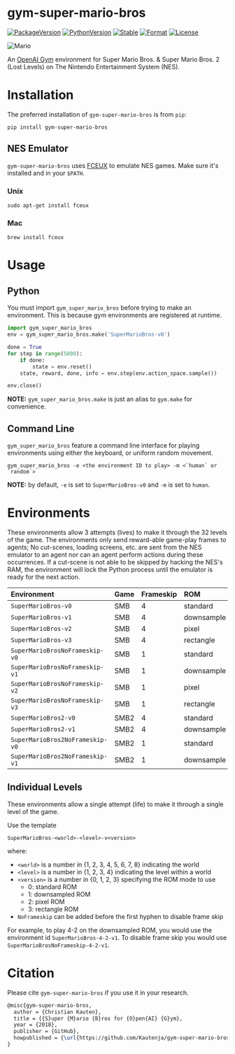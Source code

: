 # gym-super-mario-bros

[![PackageVersion][pypi-version]][pypi-home]
[![PythonVersion][python-version]][python-home]
[![Stable][pypi-status]][pypi-home]
[![Format][pypi-format]][pypi-home]
[![License][pypi-license]](LICENSE)

[pypi-version]: https://badge.fury.io/py/gym-super-mario-bros.svg
[pypi-license]: https://img.shields.io/pypi/l/gym-super-mario-bros.svg
[pypi-status]: https://img.shields.io/pypi/status/gym-super-mario-bros.svg
[pypi-format]: https://img.shields.io/pypi/format/gym-super-mario-bros.svg
[pypi-home]: https://badge.fury.io/py/gym-super-mario-bros
[python-version]: https://img.shields.io/pypi/pyversions/gym-super-mario-bros.svg
[python-home]: https://python.org

![Mario](https://user-images.githubusercontent.com/2184469/40949613-7542733a-6834-11e8-895b-ce1cc3af9dbb.gif)

An [OpenAI Gym](https://github.com/openai/gym) environment for
Super Mario Bros. & Super Mario Bros. 2 (Lost Levels) on The Nintendo
Entertainment System (NES).

# Installation

The preferred installation of `gym-super-mario-bros` is from `pip`:

```shell
pip install gym-super-mario-bros
```

## NES Emulator

`gym-super-mario-bros` uses [FCEUX](http://www.fceux.com/web/home.html) to emulate NES games.
Make sure it's installed and in your `$PATH`.

### Unix

```shell
sudo apt-get install fceux
```

### Mac

```shell
brew install fceux
```

# Usage

## Python

You must import `gym_super_mario_bros` before trying to make an environment. This is
because gym environments are registered at runtime.

```python
import gym_super_mario_bros
env = gym_super_mario_bros.make('SuperMarioBros-v0')

done = True
for step in range(5000):
    if done:
        state = env.reset()
    state, reward, done, info = env.step(env.action_space.sample())

env.close()
```

**NOTE:** `gym_super_mario_bros.make` is just an alias to `gym.make` for
convenience.

## Command Line

`gym_super_mario_bros` feature a command line interface for playing
environments using either the keyboard, or uniform random movement.

```shell
gym_super_mario_bros -e <the environment ID to play> -m <`human` or `random`>
```

**NOTE:** by default, `-e` is set to `SuperMarioBros-v0` and `-m` is set to
`human`.

# Environments

These environments allow 3 attempts (lives) to make it through the 32 levels
of the game. The environments only send reward-able game-play frames to
agents; No cut-scenes, loading screens, etc. are sent from the NES emulator
to an agent nor can an agent perform actions during these occurrences. If a
cut-scene is not able to be skipped by hacking the NES's RAM, the environment
will lock the Python process until the emulator is ready for the next action.

| Environment                     | Game | Frameskip | ROM           | Screenshot |
|:--------------------------------|:-----|:----------|:--------------|:-----------|
| `SuperMarioBros-v0`             | SMB  | 4         | standard      | ![][v0]    |
| `SuperMarioBros-v1`             | SMB  | 4         | downsample    | ![][v1]    |
| `SuperMarioBros-v2`             | SMB  | 4         | pixel         | ![][v2]    |
| `SuperMarioBros-v3`             | SMB  | 4         | rectangle     | ![][v3]    |
| `SuperMarioBrosNoFrameskip-v0`  | SMB  | 1         | standard      | ![][v0]    |
| `SuperMarioBrosNoFrameskip-v1`  | SMB  | 1         | downsample    | ![][v1]    |
| `SuperMarioBrosNoFrameskip-v2`  | SMB  | 1         | pixel         | ![][v2]    |
| `SuperMarioBrosNoFrameskip-v3`  | SMB  | 1         | rectangle     | ![][v3]    |
| `SuperMarioBros2-v0`            | SMB2 | 4         | standard      | ![][2-v0]  |
| `SuperMarioBros2-v1`            | SMB2 | 4         | downsample    | ![][2-v1]  |
| `SuperMarioBros2NoFrameskip-v0` | SMB2 | 1         | standard      | ![][2-v0]  |
| `SuperMarioBros2NoFrameskip-v1` | SMB2 | 1         | downsample    | ![][2-v1]  |

[v0]: https://user-images.githubusercontent.com/2184469/40948820-3d15e5c2-6830-11e8-81d4-ecfaffee0a14.png
[v1]: https://user-images.githubusercontent.com/2184469/40948819-3cff6c48-6830-11e8-8373-8fad1665ac72.png
[v2]: https://user-images.githubusercontent.com/2184469/40948818-3cea09d4-6830-11e8-8efa-8f34d8b05b11.png
[v3]: https://user-images.githubusercontent.com/2184469/40948817-3cd6600a-6830-11e8-8abb-9cee6a31d377.png
[2-v0]: https://user-images.githubusercontent.com/2184469/40948822-3d3b8412-6830-11e8-860b-af3802f5373f.png
[2-v1]: https://user-images.githubusercontent.com/2184469/40948821-3d2d61a2-6830-11e8-8789-a92e750aa9a8.png

## Individual Levels

These environments allow a single attempt (life) to make it through a single
level of the game.

Use the template

    SuperMarioBros-<world>-<level>-v<version>

where:

-   `<world>` is a number in {1, 2, 3, 4, 5, 6, 7, 8} indicating the world
-   `<level>` is a number in {1, 2, 3, 4} indicating the level within a world
-   `<version>` is a number in {0, 1, 2, 3} specifying the ROM mode to use
    - 0: standard ROM
    - 1: downsampled ROM
    - 2: pixel ROM
    - 3: rectangle ROM
-   `NoFrameskip` can be added before the first hyphen to disable frame skip

For example, to play 4-2 on the downsampled ROM, you would use the environment
id `SuperMarioBros-4-2-v1`. To disable frame skip you would use
`SuperMarioBrosNoFrameskip-4-2-v1`.

# Citation

Please cite `gym-super-mario-bros` if you use it in your research.

```tex
@misc{gym-super-mario-bros,
  author = {Christian Kauten},
  title = {{S}uper {M}ario {B}ros for {O}pen{AI} {G}ym},
  year = {2018},
  publisher = {GitHub},
  howpublished = {\url{https://github.com/Kautenja/gym-super-mario-bros}},
}
```
